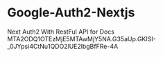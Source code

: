 # Google-Auth2-Nextjs
Next Auth2 With RestFul API for Docs
MTA2ODQ1OTEzMjE5MTAwMjY5NA.G35aUp.GKISI-_0JYpsi4CtNu1QDO2lUE2lbgBfFRe-4A
